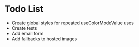 # Todo List
- Create global styles for repeated useColorModeValue uses
- Create tests
- Add email form
- Add fallbacks to hosted images